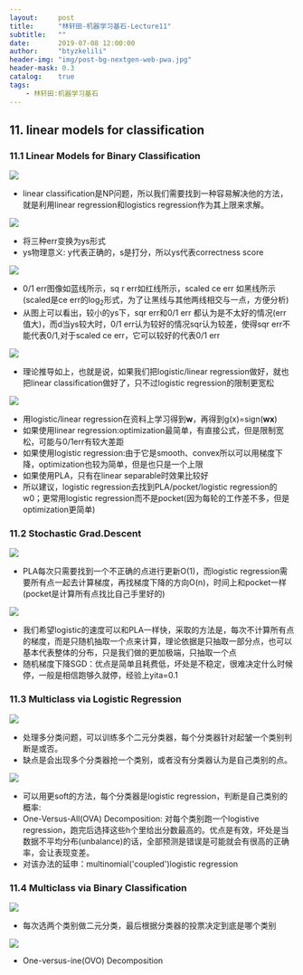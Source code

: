 ```yaml
---
layout:     post
title:      "林轩田-机器学习基石-Lecture11"
subtitle:   ""
date:       2019-07-08 12:00:00
author:     "btyzkelili"
header-img: "img/post-bg-nextgen-web-pwa.jpg"
header-mask: 0.3
catalog:    true
tags:
    - 林轩田:机器学习基石
---
```

## 11. linear models for classification

### 11.1 Linear Models for Binary Classification 

![](/img/linxuant-jishi/11-1.PNG)    
* linear classification是NP问题，所以我们需要找到一种容易解决他的方法，就是利用linear regression和logistics regression作为其上限来求解。

![](/img/linxuant-jishi/11-2.PNG)   
* 将三种err变换为ys形式
* ys物理意义: y代表正确的，s是打分，所以ys代表correctness score

![](/img/linxuant-jishi/11-3.PNG)   
* 0/1 err图像如蓝线所示，sq r err如红线所示，scaled ce err 如黑线所示(scaled是ce err的log<sub>2</sub>形式，为了让黑线与其他两线相交与一点，方便分析)
* 从图上可以看出，较小的ys下，sqr err和0/1 err 都认为是不太好的情况(err 值大)，而d当ys较大时，0/1 err认为较好的情况sqr认为较差，使得sqr err不能代表0/1,对于scaled ce err，它可以较好的代表0/1 err

![](/img/linxuant-jishi/11-4.PNG)   
* 理论推导如上，也就是说，如果我们把logistic/linear regression做好，就也把linear classification做好了，只不过logistic regression的限制更宽松

![](/img/linxuant-jishi/11-5.PNG)   
* 用logistic/linear regression在资料上学习得到**w**，再得到g(x)=sign(**wx**)
* 如果使用linear regression:optimization最简单，有直接公式，但是限制宽松，可能与0/1err有较大差距
* 如果使用logistic regression:由于它是smooth、convex所以可以用梯度下降，optimization也较为简单，但是也只是一个上限
* 如果使用PLA，只有在linear separable时效果比较好
* 所以建议，logistic regression去找到PLA/pocket/logistic regression的w0；更常用logistic regression而不是pocket(因为每轮的工作差不多，但是optimization更简单)

### 11.2 Stochastic Grad.Descent

![](/img/linxuant-jishi/11-6.PNG)   
* PLA每次只需要找到一个不正确的点进行更新O(1)，而logistic regression需要所有点一起去计算梯度，再找梯度下降的方向O(n)，时间上和pocket一样(pocket是计算所有点找比自己手里好的)

![](/img/linxuant-jishi/11-7.PNG)   
* 我们希望logistic的速度可以和PLA一样快，采取的方法是，每次不计算所有点的梯度，而是只随机抽取一个点来计算，理论依据是只抽取一部分点，也可以基本代表整体的分布，只是我们做的更加极端，只抽取一个点
* 随机梯度下降SGD：优点是简单且耗费低，坏处是不稳定，很难决定什么时候停，一般是相信跑够久就停，经验上yita=0.1

### 11.3 Multiclass via Logistic Regression
![](/img/linxuant-jishi/11-8.PNG)   
* 处理多分类问题，可以训练多个二元分类器，每个分类器针对起皱一个类别判断是或否。
* 缺点是会出现多个分类器抢一个类别，或者没有分类器认为是自己类别的点。

![](/img/linxuant-jishi/11-9.PNG)   
* 可以用更soft的方法，每个分类器是logistic regression，判断是自己类别的概率:
* One-Versus-All(OVA) Decomposition: 对每个类别跑一个logistive regression，跑完后选择这些h个里给出分数最高的。优点是有效，坏处是当数据不平均分布(unbalance)的话，全部预测是错误是可能就会有很高的正确率，会让表现变差。
* 对该办法的延申：multinomial('coupled')logistic regression

### 11.4 Multiclass via Binary Classification
![](/img/linxuant-jishi/11-10.PNG)   
* 每次选两个类别做二元分类，最后根据分类器的投票决定到底是哪个类别

![](/img/linxuant-jishi/11-11.PNG)   
* One-versus-ine(OVO) Decomposition
